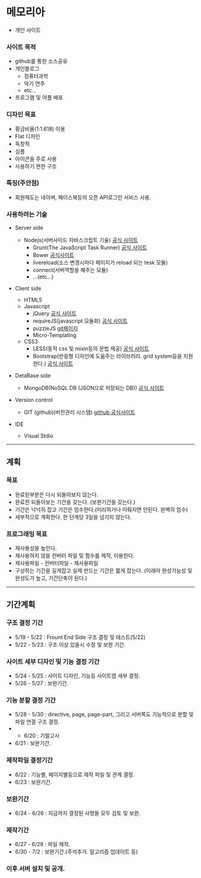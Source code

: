 # 메모리아
* 개인 사이트

### 사이트 목적
* github를 통한 소스공유
* 개인블로그
   * 컴퓨터과학
   * 악기 연주
   * etc...
* 프로그램 및 어플 배포

### 디자인 목표
* 황금비율(1:1.618) 이용
* Flat 디자인
* 독창적
* 심플
* 아이콘을 주로 사용
* 사용하기 편한 구조

### 특징(주안점)
* 회원제도는 네이버, 페이스북등의 오픈 API로그인 서비스 사용.

### 사용하려는 기술
* Server side
   * Nodejs(서버사이드 자바스크립트 기술) [공식 사이트](http://www.nodejs.org)
      * Grunt(The JavaScript Task Runner) [공식 사이트](http://gruntjs.com)
      * Bower [공식사이트](http://bower.io/)
      * livereload(소스 변경시마다 페이지가 reload 되는 tesk 모듈)
      * connect(서버역할을 해주는 모듈)
      * ...(etc...)
* Client side
   * HTML5
   * Javascript
      * jQuery [공식 사이트](http://jquery.com)
      * requireJS(javascript 모듈화) [공식 사이트](http://requirejs.org)
      * puzzleJS [git페이지](https://github.com/qkrcjfgus33/Puzzle.js)
      * Micro-Templating
   * CSS3
      * LESS(동적 css 및 mixin등의 문법 제공) [공식 사이트](http://lesscss.org)
      * Bootstrap(반응형 디자인에 도움주는 라이브러리. grid system등을 지원한다.) [공식 사이트](http://getbootstrap.com)
   
* DetaBase side
   * MongoDB(NoSQL DB (JSON으로 저장되는 DB)) [공식 사이트](http://www.mongodb.org)
* Version control
   * GIT (github)(버전관리 시스템) [github 공식사이트](http://github.com)
* IDE
   * Visual Stdio

***

## 계획

### 목표
* 완료된부분은 다시 되돌아보지 않는다.
* 완료전 되돌아보는 기간을 갖는다. (보완기간을 갖는다.)
* 기간은 넉넉히 잡고 기간은 엄수한다.(미리하거나 미뤄지면 안된다. 완벽히 엄수)
* 세부적으로 계획한다. 한 단계당 3일을 넘기지 않는다.

### 프로그래밍 목표
* 재사용성을 높인다.
* 재사용하지 않을 컨버터 파일 및 함수를 제작, 이용한다.
* 재사용파일 - 컨버터파일 - 재사용파일
* 구상하는 기간을 길게잡고 실제 만드는 기간은 짧게 잡는다. (이래야 완성가능성 및 완성도가 높고, 기간단축이 된다.)

***
 
## 기간계획

### 구조 결정 기간
* 5/19 - 5/22 : Frount End Side 구조 결정 및 테스트(5/22)
* 5/22 - 5/23 : 구조 이상 있을시 수정 및 보완 기간.

### 사이트 세부 디자인 및 기능 결정 기간
* 5/24 - 5/25 : 사이트 디자인, 기능등 사이트맵 세부 결정.
* 5/26 - 5/27 : 보완기간.

### 기능 분할 결정 기간
* 5/28 - 5/30 : directive, page, page-part, 그리고 서버쪽도 기능적으로 분할 및 파일 연결 구조 결정.
* - 6/20 : 기말고사
* 6/21 : 보완기간.

### 제작파일 결정기간
* 6/22 : 기능별, 페이지별등으로 제작 파일 및 관계 결정.
* 6/23 : 보완기간.

### 보완기간
* 6/24 - 6/26 : 지금까지 결정된 사항들 모두 검토 및 보완.

### 제작기간
* 6/27 - 6/29 : 파일 제작.
* 6/30 - 7/2 : 보완기간.(주석추가. 알고리즘 업데이트 등)

### 이후 서버 설치 및 공개.
